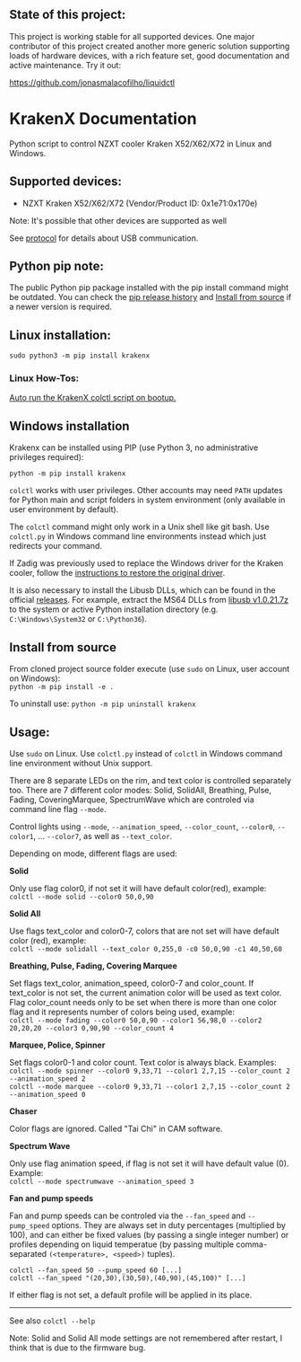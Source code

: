 ## State of this project:

This project is working stable for all supported devices. One major contributor of this project created another more generic solution supporting loads of hardware devices, with a rich feature set, good documentation and active maintenance. Try it out:

https://github.com/jonasmalacofilho/liquidctl

# KrakenX Documentation
Python script to control NZXT cooler Kraken X52/X62/X72 in Linux and Windows.

## Supported devices:

- NZXT Kraken X52/X62/X72 (Vendor/Product ID: 0x1e71:0x170e)

Note: It's possible that other devices are supported as well

See [protocol](doc/protocol.md) for details about USB communication.

## Python pip note:

The public Python pip package installed with the pip install command might be outdated. You can check the [pip release history](https://pypi.org/project/krakenx/#history) and [Install from source](#install-from-source) if a newer version is required.

## Linux installation:

`sudo python3 -m pip install krakenx`

### Linux How-Tos:
[Auto run the KrakenX colctl script on bootup.](doc/linux-autorun.md)

## Windows installation

Krakenx can be installed using PIP (use Python 3, no administrative privileges required):

`python -m pip install krakenx`

`colctl` works with user privileges. Other accounts may need `PATH` updates for Python main and script folders in system environment (only available in user environment by default).

The `colctl` command might only work in a Unix shell like git bash. Use `colctl.py` in Windows command line environments instead which just redirects your command.

If Zadig was previously used to replace the Windows driver for the Kraken cooler, follow the [instructions to restore the original driver](https://github.com/pbatard/libwdi/wiki/FAQ#Help_Zadig_replaced_the_driver_for_the_wrong_device_How_do_I_restore_it).

It is also necessary to install the Libusb DLLs, which can be found in the official [releases](https://github.com/libusb/libusb/releases).  For example, extract the MS64 DLLs from [libusb v1.0.21.7z](https://github.com/libusb/libusb/releases/download/v1.0.21/libusb-1.0.21.7z) to the system or active Python installation directory (e.g. `C:\Windows\System32` or `C:\Python36`).

## Install from source

From cloned project source folder execute (use `sudo` on Linux, user account on Windows):  
`python -m pip install -e .`

To uninstall use:
`python -m pip uninstall krakenx`

## Usage:

Use `sudo` on Linux. Use `colctl.py` instead of `colctl` in Windows command line environment without Unix support.

There are 8 separate LEDs on the rim, and text color is controlled separately
too. There are 7 different color modes: Solid, SolidAll, Breathing, Pulse,
Fading, CoveringMarquee, SpectrumWave which are controled via command line flag
`--mode`.

Control lights using `--mode`, `--animation_speed`, `--color_count`, `--color0`,
`--color1`, ... `--color7`, as well as `--text_color`.

Depending on mode, different flags are used:

**Solid**

Only use flag color0, if not set it will have default color(red), example:  
`colctl --mode solid --color0 50,0,90`

**Solid All**

Use flags text_color and color0-7, colors that are not set will have default
color (red), example:  
`colctl --mode solidall --text_color 0,255,0 -c0 50,0,90 -c1 40,50,60`

**Breathing, Pulse, Fading, Covering Marquee**

Set flags text_color, animation_speed, color0-7 and color_count. If text_color
is not set, the current animation color will be used as text color.
Flag color_count needs only to be set when there is more than one color flag
and it represents number of colors being used, example:  
`colctl --mode fading --color0 50,0,90 --color1 56,98,0 --color2 20,20,20 --color3 0,90,90 --color_count 4`

**Marquee, Police, Spinner**

Set flags color0-1 and color count. Text color is always black. Examples:  
`colctl --mode spinner --color0 9,33,71 --color1 2,7,15 --color_count 2 --animation_speed 2`  
`colctl --mode marquee --color0 9,33,71 --color1 2,7,15 --color_count 2 --animation_speed 0`

**Chaser**

Color flags are ignored. Called "Tai Chi" in CAM software.

**Spectrum Wave**

Only use flag animation speed, if flag is not set it will have default value
(0). Example:  
`colctl --mode spectrumwave --animation_speed 3`

**Fan and pump speeds**

Fan and pump speeds can be controled via the `--fan_speed` and `--pump_speed`
options.  They are always set in duty percentages (multiplied by 100), and can
either be fixed values (by passing a single integer number) or profiles
depending on liquid temperatue (by passing multiple comma-separated
`(<temperature>, <speed>)` tuples).

```
colctl --fan_speed 50 --pump_speed 60 [...]
colctl --fan_speed "(20,30),(30,50),(40,90),(45,100)" [...]
```

If either flag is not set, a default profile will be applied in its place.

---

See also `colctl --help`

Note: Solid and Solid All mode settings are not remembered after restart, I
think that is due to the firmware bug.

